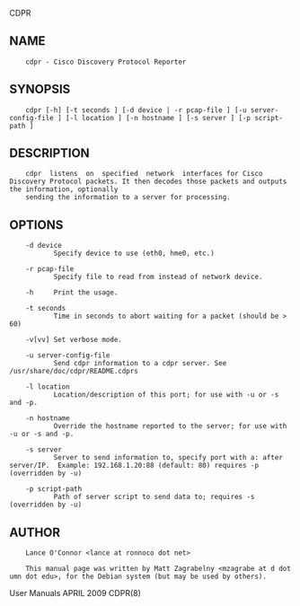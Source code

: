   CDPR
 
## NAME
        cdpr - Cisco Discovery Protocol Reporter
 
## SYNOPSIS
        cdpr [-h] [-t seconds ] [-d device | -r pcap-file ] [-u server-config-file ] [-l location ] [-n hostname ] [-s server ] [-p script-path ]
 
## DESCRIPTION
        cdpr  listens  on  specified  network  interfaces for Cisco Discovery Protocol packets. It then decodes those packets and outputs the information, optionally
        sending the information to a server for processing.
 
## OPTIONS
        -d device
               Specify device to use (eth0, hme0, etc.)
 
        -r pcap-file
               Specify file to read from instead of network device.
 
        -h     Print the usage.
 
        -t seconds
               Time in seconds to abort waiting for a packet (should be > 60)
 
        -v[vv] Set verbose mode.
 
        -u server-config-file
               Send cdpr information to a cdpr server. See /usr/share/doc/cdpr/README.cdprs
 
        -l location
               Location/description of this port; for use with -u or -s and -p.
 
        -n hostname
               Override the hostname reported to the server; for use with -u or -s and -p.
 
        -s server
               Server to send information to, specify port with a: after server/IP.  Example: 192.168.1.20:88 (default: 80) requires -p (overridden by -u)
 
        -p script-path
               Path of server script to send data to; requires -s (overridden by -u)
 
## AUTHOR
        Lance O'Connor <lance at ronnoco dot net>
 
        This manual page was written by Matt Zagrabelny <mzagrabe at d dot umn dot edu>, for the Debian system (but may be used by others).
 
 User Manuals                                                                 APRIL 2009                                                                      CDPR(8)
